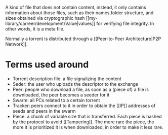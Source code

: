 A kind of file that does not contain content, instead, it only contains information about those files, such as their names,folder structure, and sizes obtained via cryptographic hash [[my-library/carreer/development/Value|values]] for verifying file integrity. In other words, it is a meta file.

Normally a torrent is distributed through a [[Peer-to-Peer Architecture|P2P Network]].

# Terms used around

- Torrent description file: a file signalizing the content
- Seder: the user who uploads the descriptor to the exchange
- Peer: people who download a file, as soon as a (piece of) a file is downloaded, the peer becomes a seeder for it
- Swarm: all PCs related to a certain torrent
- Tracker: peers connect to it in order to obtain the [[IP]] addresses of seeds and peers in the swarm
- Piece: a chunk of variable size that is transferred. Each piece is hashed by the protocol to avoid [[Tampering]]. The more rare the piece, the more it is prioritized it is when downloaded, in order to make it less rare.
